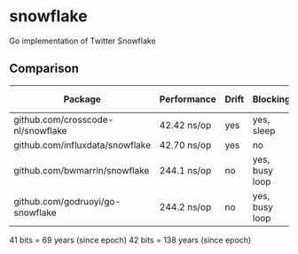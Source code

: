 # snowflake

Go implementation of Twitter Snowflake

## Comparison

| Package                           | Performance | Drift | Blocking       | Custom Epoch      | Change bit size   | Synchronization | Timestamp    | ID     | Coverage |
|-----------------------------------|-------------|-------|----------------|-------------------|-------------------|-----------------|--------------|--------|----------|
| github.com/crosscode-nl/snowflake | 42.42 ns/op | yes   | yes, sleep     | yes, per instance | yes, per instance | CAS, unlimited  | 42 bits      | uint64 | 0%       |
| github.com/influxdata/snowflake   | 42.70 ns/op | yes   | no             | no                | no                | CAS, 100x, bug  | 42 bits      | uint64 | 88.9%    |
| github.com/bwmarrin/snowflake     | 244.1 ns/op | no    | yes, busy loop | yes, global       | yes, global       | Mutex           | 42 bits, bug | int64  | 92.9%    |
| github.com/godruoyi/go-snowflake  | 244.2 ns/op | no    | yes, busy loop | yes, global       | yes, global       | CAS, unlimited  | 41 bits      | uint64 | 91.4%    |


41 bits = 69 years (since epoch)
42 bits = 138 years (since epoch)
